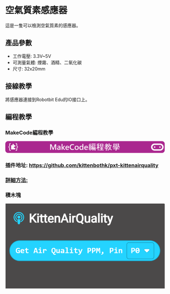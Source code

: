 # 空氣質素感應器

這是一隻可以檢測空氣質素的感應器。

## 產品參數

- 工作電壓: 3.3V~5V
- 可測量氣體: 煙霧、酒精、二氧化碳
- 尺寸: 32x20mm

## 接線教學

將感應器連接到Robotbit Edu的IO接口上。



## 編程教學

### MakeCode編程教學

![](./PWmodules/images/mcbanner.png)

### 插件地址: https://github.com/kittenbothk/pxt-kittenairquality

### [詳細方法:](../Makecode/powerBrickMC.md)

### 積木塊

![](./images/airquality_block.png)



